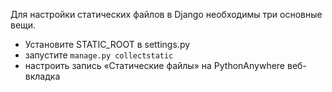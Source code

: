 
Для настройки статических файлов в Django необходимы три основные вещи.

- Установите STATIC_ROOT в settings.py
- запустите `manage.py collectstatic`
- настроить запись «Статические файлы» на PythonAnywhere веб-вкладка